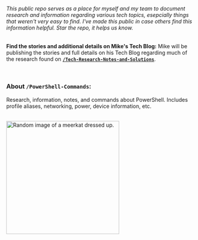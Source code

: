 ###### This public repo serves as a place for myself and my team to document research and information regarding various tech topics, esepcially things that weren't very easy to find. I've made this public in case others find this information helpful. Star the repo, it helps us know.
**Find the stories and additional details on Mike's Tech Blog:** Mike will be publishing the stories and full details on his Tech Blog regarding much of the research found on **<a href="https://github.com/MNLierman/Tech-Research-Notes-and-Solutions/tree/main">`/Tech-Research-Notes-and-Solutions`</a>**.

<br/>

### About `/PowerShell-Commands`:
Research, information, notes, and commands about PowerShell. Includes profile aliases, networking, power, device information, etc.

<br/>

<img src="https://github.com/user-attachments/assets/f76d12e9-67a8-490b-99b1-77edd8e03c54" alt="Random image of a meerkat dressed up." title="Random image of a meerkat dressed up." width="300">
